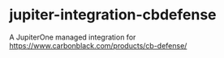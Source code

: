 # jupiter-integration-cbdefense
A JupiterOne managed integration for https://www.carbonblack.com/products/cb-defense/
